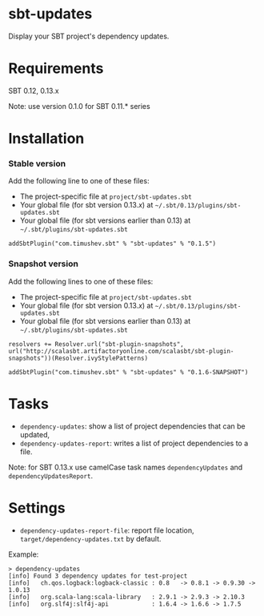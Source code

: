 sbt-updates
==================
Display your SBT project's dependency updates.

Requirements
==============
SBT 0.12, 0.13.x

Note: use version 0.1.0 for SBT 0.11.* series

Installation
============
### Stable version
Add the following line to one of these files:
- The project-specific file at `project/sbt-updates.sbt`
- Your global file (for sbt version 0.13._x_) at `~/.sbt/0.13/plugins/sbt-updates.sbt`
- Your global file (for sbt versions earlier than 0.13) at `~/.sbt/plugins/sbt-updates.sbt`

```
addSbtPlugin("com.timushev.sbt" % "sbt-updates" % "0.1.5")
```

### Snapshot version
Add the following lines to one of these files:
- The project-specific file at `project/sbt-updates.sbt`
- Your global file (for sbt version 0.13._x_) at `~/.sbt/0.13/plugins/sbt-updates.sbt`
- Your global file (for sbt versions earlier than 0.13) at `~/.sbt/plugins/sbt-updates.sbt`

```
resolvers += Resolver.url("sbt-plugin-snapshots", url("http://scalasbt.artifactoryonline.com/scalasbt/sbt-plugin-snapshots"))(Resolver.ivyStylePatterns)

addSbtPlugin("com.timushev.sbt" % "sbt-updates" % "0.1.6-SNAPSHOT")
```

Tasks
=====
* `dependency-updates`: show a list of project dependencies that can be updated,
* `dependency-updates-report`: writes a list of project dependencies to a file.

Note: for SBT 0.13.x use camelCase task names `dependencyUpdates` and `dependencyUpdatesReport`.

Settings
========
* `dependency-updates-report-file`: report file location, `target/dependency-updates.txt` by default.

Example:
```
> dependency-updates
[info] Found 3 dependency updates for test-project
[info]   ch.qos.logback:logback-classic : 0.8   -> 0.8.1 -> 0.9.30 -> 1.0.13
[info]   org.scala-lang:scala-library   : 2.9.1 -> 2.9.3 -> 2.10.3
[info]   org.slf4j:slf4j-api            : 1.6.4 -> 1.6.6 -> 1.7.5
```
